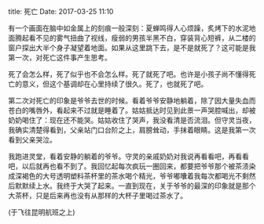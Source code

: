 title: 死亡
Date: 2017-03-25 11:10

有一个画面在脑中如金属上的刻痕一般深刻：夏蝉鸣得人心烦躁，炙烤下的水泥地面腾起看不见的雾气扭曲了视线，瘦弱的男孩半黑不白，穿装背心短裤，从二楼的窗户探出大半个身子凝望着地面。如果从这里跳下去，是不是就死了？这可能是我第一次，对死亡这件事产生思考。


死了会怎么样，死了似乎也不会怎么样。死了就死了吧。也许是小孩子尚不懂得死亡的意义，但这个基调却在心里持续了很久。死了，也就死了吧。


第二次对死亡的印象是爷爷去世的时候。看着爷爷安静地躺着，除了因大量失血而苍白的嘴唇外，看起来不过就是睡着了。姑姑抵达时见到此景一声哭腔喊出，却被奶奶喝住了：现在还不能哭。姑姑收住了哭声，我没看清是否流泪。但守灵当夜，我确实清楚得看到，父亲站门口台阶之上，肩膀耸动，手抹着眼睛。这是我第一次看到父亲哭泣。


我跑进灵堂，看着安静的躺着的爷爷。守灵的亲戚奶奶对我说再看看吧，再看看吧，以后就再也看不到了。我回忆起每次疯玩一圈回来，都要把爷爷那个被茶渍染成深褐色的大号透明塑料茶杯里的茶水喝个精光，爷爷嘟囔着我每次都喝光不剩然后默默续上水。我终于大哭了起来。一直到现在，关于爷爷的最深的印象就是那个大茶杯，只是后来再也没有从那样的大杯子里喝过茶水了。

(于飞往昆明航班之上)